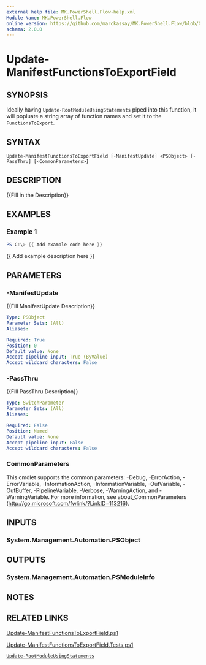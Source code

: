 ```yaml
---
external help file: MK.PowerShell.Flow-help.xml
Module Name: MK.PowerShell.Flow
online version: https://github.com/marckassay/MK.PowerShell.Flow/blob/0.0.4/docs/Update-ManifestFunctionsToExportField.md
schema: 2.0.0
---
```


# Update-ManifestFunctionsToExportField

## SYNOPSIS
Ideally having `Update-RootModuleUsingStatements` piped into this function, it will popluate a string array of function names and set it to the `FunctionsToExport`.

## SYNTAX

```
Update-ManifestFunctionsToExportField [-ManifestUpdate] <PSObject> [-PassThru] [<CommonParameters>]
```

## DESCRIPTION
{{Fill in the Description}}

## EXAMPLES

### Example 1
```powershell
PS C:\> {{ Add example code here }}
```

{{ Add example description here }}

## PARAMETERS

### -ManifestUpdate
{{Fill ManifestUpdate Description}}

```yaml
Type: PSObject
Parameter Sets: (All)
Aliases:

Required: True
Position: 0
Default value: None
Accept pipeline input: True (ByValue)
Accept wildcard characters: False
```

### -PassThru
{{Fill PassThru Description}}

```yaml
Type: SwitchParameter
Parameter Sets: (All)
Aliases:

Required: False
Position: Named
Default value: None
Accept pipeline input: False
Accept wildcard characters: False
```

### CommonParameters
This cmdlet supports the common parameters: -Debug, -ErrorAction, -ErrorVariable, -InformationAction, -InformationVariable, -OutVariable, -OutBuffer, -PipelineVariable, -Verbose, -WarningAction, and -WarningVariable. For more information, see about_CommonParameters (http://go.microsoft.com/fwlink/?LinkID=113216).

## INPUTS

### System.Management.Automation.PSObject

## OUTPUTS

### System.Management.Automation.PSModuleInfo

## NOTES

## RELATED LINKS

[Update-ManifestFunctionsToExportField.ps1](https://github.com/marckassay/MK.PowerShell.Flow/blob/0.0.4/src/module/manifest/Update-ManifestFunctionsToExportField.ps1)

[Update-ManifestFunctionsToExportField.Tests.ps1](https://github.com/marckassay/MK.PowerShell.Flow/blob/0.0.4/test/module/manifest/Update-ManifestFunctionsToExportField.Tests.ps1)

[`Update-RootModuleUsingStatements`](https://github.com/marckassay/MK.PowerShell.Flow/blob/0.0.4/docs/Update-RootModuleUsingStatements.md)
